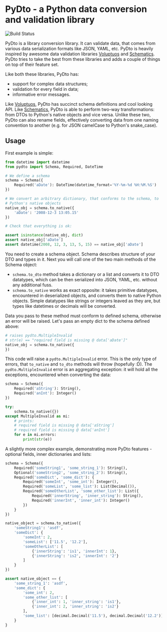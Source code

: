 PyDto - a Python data conversion and validation library
=======================================================

![Build Status](https://travis-ci.org/deemson/pydto.svg)

PyDto is a library conversion library. It can validate data, that comes from 
various data serialization formats like JSON, YAML, etc. PyDto is heavily
inspired by awesome data validation libraries
[Voluptuos](https://github.com/alecthomas/voluptuous) and 
[Schematics](https://github.com/schematics/schematics).
PyDto tries to take the best from these libraries and adds a couple of things
on top of their feature set.

Like both these libraries, PyDto has:

  - support for complex data structures;
  - validation for every field in data;
  - informative error messages.


Like [Voluptuos](https://github.com/alecthomas/voluptuous), PyDto has 
succinct schema definitions and cool looking API. Like
[Schematics](https://github.com/schematics/schematics), PyDto is able to
perform two-way transformations: from DTOs to Python's native objects and vice
versa. Unlike these two, PyDto can also rename fields, effectively converting 
data from one naming convention to another (e.g. for JSON camelCase to Python's
snake_case).

## Usage ##

First example is simple:

```python
from datetime import datetime
from pydto import Schema, Required, DateTime

# We define a schema
schema = Schema({
    Required('aDate'): DateTime(datetime_format='%Y-%m-%d %H:%M.%S')
})

# We convert an arbitrary dictionary, that conforms to the schema, to
# Python's native objects
native_obj = schema.to_native({
    'aDate': '2008-12-3 13:05.15'
})

# Check that everything is ok:

assert isinstance(native_obj, dict)
assert native_obj['aDate']
assert datetime(2008, 12, 3, 13, 5, 15) == native_obj['aDate']
```

You need to create a schema object. Schema describes structure of your 
DTO and types in it. Next you will call one of the two main methods of the
Schema object:

  - `schema.to_dto` method takes a dictionary or a list and converts it to
  DTO datatypes, which can be then serialized into JSON, YAML, etc. without
  any additional fuss.
  - `schema.to_native` works as exact opposite: it takes primitive 
  datatypes, encountered in deserialized objects, and converts them to native
  Python objects. Simple datatypes like strings or integers leaved as they are,
  but types like datetimes or decimals will be converted.
  
Data you pass to these method must conform to defined schema, 
otherwise an error will be raised. Let's pass an empty dict to the schema
defined above:

```python
# raises pydto.MultipleInvalid
# str(e) == "required field is missing @ data['aDate']"
native_obj = schema.to_native({
})
```

This code will raise a `pydto.MultipleInvalid` error. This is the only type of
errors, that `to_native` and `to_dto` methods will throw (hopefully :D).
The `pydto.MultipleInvalid` error is an aggregating exception: it will hold
all the exceptions, encountered when converting the data:

```python
schema = Schema({
    Required('aString'): String(),
    Required('anInt'): Integer()
})

try:
    schema.to_native({})
except MultipleInvalid as mi:
    # prints:
    # required field is missing @ data['aString']
    # required field is missing @ data['anInt']
    for e in mi.errors:
        print(str(e))
```

A slightly more complex example, demonstrating more PyDto features - optional
fields, inner dictionaries and lists:

```python
schema = Schema({
    Required('someString1', 'some_string_1'): String(),
    Optional('someString2', 'some_string_2'): String(),
    Required('someDict', 'some_dict'): {
        Required('someInt', 'some_int'): Integer(),
        Required('someList', 'some_list'): List(Decimal()),
        Required('someOtherList', 'some_other_list'): List({
            Required('innerString', 'inner_string'): String(),
            Required('innerInt', 'inner_int'): Integer()
        })
    }
})

native_object = schema.to_native({
    'someString1': 'asdf',
    'someDict': {
        'someInt': 2,
        'someList': ['11.5', '12.2'],
        'someOtherList': [
            {'innerString': 'is1', 'innerInt': 1},
            {'innerString': 'is2', 'innerInt': '2'}
        ]
    }
})

assert native_object == {
    'some_string_1': 'asdf',
    'some_dict': {
        'some_int': 2,
        'some_other_list': [
            {'inner_int': 1, 'inner_string': 'is1'},
            {'inner_int': 2, 'inner_string': 'is2'}
        ],
        'some_list': [decimal.Decimal('11.5'), decimal.Decimal('12.2')],
    }
}
```

